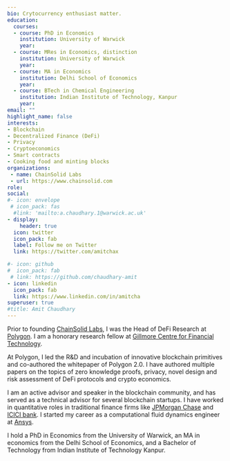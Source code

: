 ```yaml
---
bio: Crytocurrency enthusiast matter.
education:
  courses:
  - course: PhD in Economics
    institution: University of Warwick
    year:
  - course: MRes in Economics, distinction 
    institution: University of Warwick
    year: 
  - course: MA in Economics
    institution: Delhi School of Economics
    year: 
  - course: BTech in Chemical Engineering 
    institution: Indian Institute of Technology, Kanpur 
    year: 
email: ""
highlight_name: false
interests:
- Blockchain
- Decentralized Finance (DeFi)
- Privacy
- Cryptoeconomics
- Smart contracts
- Cooking food and minting blocks
organizations:
 - name: ChainSolid Labs
 - url: https://www.chainsolid.com
role: 
social:
#- icon: envelope
 # icon_pack: fas
  #link: 'mailto:a.chaudhary.1@warwick.ac.uk'
- display:
    header: true
  icon: twitter
  icon_pack: fab
  label: Follow me on Twitter
  link: https://twitter.com/amitchax

#- icon: github
#  icon_pack: fab
 # link: https://github.com/chaudhary-amit
- icon: linkedin
  icon_pack: fab
  link: https://www.linkedin.com/in/amitcha
superuser: true
#title: Amit Chaudhary
---
```



Prior to founding [ChainSolid Labs](https://www.chainsolid.com), I was the Head of DeFi Research at [Polygon](https://polygon.technology/). I am a honorary research fellow at [Gillmore Centre for Financial Technology](https://www.wbs.ac.uk/research/research-centres-and-networks/gillmore-centre-financial-technology/). 

At Polygon, I led the R&D and incubation of innovative blockchain primitives and co-authored the whitepaper of Polygon 2.0. I have authored multiple papers on the topics of zero knowledge proofs, privacy, novel design and risk assessment of DeFi protocols and crypto economics. 

I am an active advisor and speaker in the blockchain  community, and has served as a technical advisor for several blockchain startups. 
I have worked in quantitative roles in traditional finance firms like [JPMorgan Chase](https://www.jpmorganchase.com/) and [ICICI bank](https://www.icicibank.com/). I started my career as a computational fluid dynamics engineer at [Ansys](https://www.ansys.com/en-gb/products/fluids/ansys-fluent).

I hold a PhD in Economics from the University of Warwick, an MA in economics from the Delhi School of Economics, and a Bachelor of Technology from Indian Institute of Technology Kanpur.

<!-- the text 

My research interest lies in cryptocurrencies and blockchain technologies focused on Decentralized Finance (DeFi), analyses of incentives in protocols, cryptocurrency adoption, smart contracts, and tokenomics.

I am a Research Fellow at [Gillmore Centre for Financial Technology](https://www.wbs.ac.uk/research/research-centres-and-networks/gillmore-centre-financial-technology/). Previosly I lead the research and development of DeFi protocols and spearheaded the design of blockchain economic models at [Polygon](https://polygon.technology/). I have worked in quantitative roles in traditional finance firms like [JPMorgan Chase](https://www.jpmorganchase.com/) and [ICICI bank](https://www.icicibank.com/). I started my career as a computational fluid dynamics engineer at [Ansys](https://www.ansys.com/en-gb/products/fluids/ansys-fluent).

I hold a PhD in Economics from the University of Warwick, an MA in economics from the Delhi School of Economics, and a Bachelor of Technology from IIT Kanpur.


My research shows that transparent [quantitative models](/publication/market_risk/) can be built to make the DeFi protocols financially stable. The risk assessment simulations can be used to design better DeFi protocols e.g. [liquidation](/publication/toxic_liquidations/) logic in Lending protocols. I have worked on [stablecoins](/publication/vox_stablecoin/) design. My work shows how blockchain scaling solutions make [decentralized exchanges](/publication/dex_polygon/) a viable alternative to CLOB-based centralized exchanges.  My research also explores the fundamental determinant of [interest rates](publication/compound_carry_trade/) in the cryptocurrency market. I am  working on the incentive design of a multi-chain ecosystem with exponential scaling capacity that aims to provide a decentralized internet infrastructure. 
-->

<!--{{< icon name="download" pack="fas" >}} Download my {{< staticref "media/cv_amit_chaudhary.pdf" "newtab" >}}resumé{{< /staticref >}}.*/}} -->
